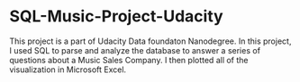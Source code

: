 # SQL-Music-Project-Udacity
This project is a part of Udacity Data foundaton Nanodegree. 
In this project, I used SQL to parse and analyze the database to answer a series of questions about a Music
Sales Company. I then plotted all of the visualization in Microsoft Excel.

